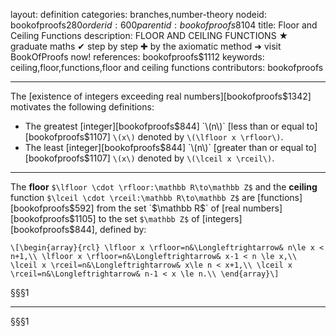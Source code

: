 layout: definition
categories: branches,number-theory
nodeid: bookofproofs$280
orderid: 600
parentid: bookofproofs$8104
title: Floor and Ceiling Functions
description: FLOOR AND CEILING FUNCTIONS &#9733; graduate maths &#10004; step by step &#10010; by the axiomatic method &#10140; visit BookOfProofs now!
references: bookofproofs$1112
keywords: ceiling,floor,functions,floor and ceiling functions
contributors: bookofproofs

---
The [existence of integers exceeding real numbers][bookofproofs$1342] motivates the following definitions:
* The greatest [integer][bookofproofs$844] `\(n\)` [less than or equal to][bookofproofs$1107] `\(x\)` denoted by `\(\lfloor x \rfloor\)`.
* The least [integer][bookofproofs$844] `\(n\)` [greater than or equal to][bookofproofs$1107] `\(x\)` denoted by `\(\lceil x \rceil\)`.

---

The **floor** `$\lfloor \cdot \rfloor:\mathbb R\to\mathbb Z$` and the **ceiling** function `$\lceil \cdot \rceil:\mathbb R\to\mathbb Z$` are [functions][bookofproofs$592] from the set `$\mathbb R$` of [real numbers][bookofproofs$1105] to the set `$\mathbb Z$` of [integers][bookofproofs$844], defined by:

`\[\begin{array}{rcl}
\lfloor x \rfloor=n&\Longleftrightarrow& n\le x < n+1,\\
\lfloor x \rfloor=n&\Longleftrightarrow& x-1 < n \le x,\\
\lceil x \rceil=n&\Longleftrightarrow& x\le n < x+1,\\
\lceil x \rceil=n&\Longleftrightarrow& n-1 < x \le n.\\
\end{array}\]`


§§§1

---

§§§1

<div id="boxE16870" class="jxgbox centered" style="max-width:500px; height:500px;"></div>

<script type="text/javascript">
var brd = JXG.JSXGraph.initBoard('boxE16870', {boundingbox: [-5, 5, 5, -5], axis:true});

var ffloor = function(x) {
	return Math.floor(x);
}
	
var fceil = function(x) {
	return Math.ceil(x);
}

var f = function(x) {
	return x;
}

brd.create('functiongraph',[ffloor], {strokeColor:"#0000ff", strokeWidth:3}); 
brd.create('functiongraph',[fceil], {strokeColor:"#ff0000", strokeWidth:3}); 
brd.create('functiongraph',[f], {strokeColor:"#00ff00", strokeWidth:1}); 

brd.create('text',[1,-2,function() { return '\`\(f(x) = \\lfloor x \\rfloor\\)`';}],{strokeColor:"#0000ff"});
brd.create('text',[1,-2.7,function() { return '\`\(g(x) = \\lceil x \\rceil\\)`';}],{strokeColor:"#ff0000"});
brd.create('text',[1,-3.4,function() { return '\`\(h(x) = x \\)`';}],{strokeColor:"#00ff00"});

</script>

